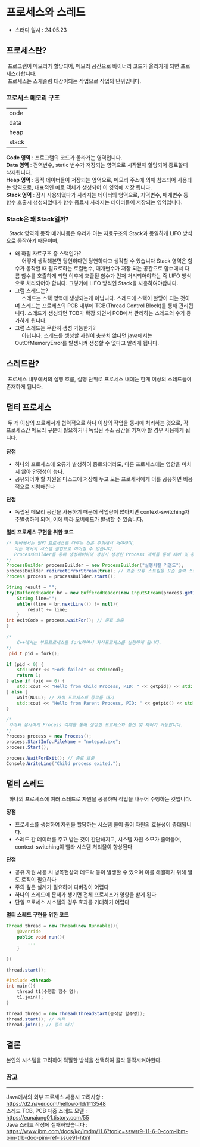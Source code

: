# 프로세스와 스레드
- 스터디 일시 : 24.05.23

## 프로세스란?
&nbsp;프로그램이 메모리가 할당되어, 메모리 공간으로 바이너리 코드가 올라가게 되면 프로세스라합니다.<br/>
&nbsp;프로세스는 스케줄링 대상이되는 작업으로 작업의 단위입니다.<br/>
### 프로세스 메모리 구조
||
| ---- |
| code |
| data |
| heap |
| stack|

 **Code 영역** : 프로그램의 코드가 올라가는 영역입니다.<br/>
 **Data 영역** : 전역변수, static 변수가 저장되는 영역으로 시작될때 할당되어 종료할때 삭제됩니다.<br/>
 **Heap 영역** : 동적 데이터들이 저장되는 영역으로, 메모리 주소에 의해 참조되어 사용되는 영역으로, 대표적인 예로 객체가 생성되어 이 영역에 저장 됩니다.<br/>
 **Stack 영역** : 잠시 사용되었다가 사라지는 데이터의 영역으로, 지역변수, 매개변수 등 함수 호출시 생성되었다가 함수 종료시 사라지는 데이터들이 저장되는 영역입니다.

### Stack은 왜 Stack일까?
&nbsp; Stack 영역의 동작 메커니즘은 우리가 아는 자료구조의 Stack과 동일하게 LIFO 방식으로 동작하기 때문이며,
 - 왜 하필 자료구조 중 스택인가?<br/>
 &emsp; 어떻게 생각해본면 당연하다면 당연하다고 생각할 수 있습니다 Stack 영역은 함수가 동작할 때 필요로하는 로컬변수, 매개변수가 저장 되는 공간으로 함수에서 다름 함수를 호출하게 되면 이후에 호출된 함수가 먼저 처리되어야하는 즉 LIFO 방식으로 처리되어야 합니다. 그렇기에 LIFO 방식인 Stack을 사용하여야합니다.<br/>
 - 그럼 스레드는?<br/>
 &emsp; 스레드는 스택 영역에 생성되는게 아닙니다. 스레드에 스택이 할당이 되는 것이며 스레드는 프로세스의 PCB 내부에 TCB(Thread Control Block)를 통해 관리됩니다. 스레드가 생성되면 TCB가 확장 되면서 PCB에서 관리하는 스레드의 수가 증가하게 됩니다.
- 그럼 스레드는 무한히 생성 가능한가?<br/>
&emsp; 아닙니다. 스레드를 생성할 자원이 충분치 않다면 java에서는 OutOfMemoryError를 발생시켜 생성할 수 없다고 알리게 됩니다. 


## 스레드란?
&nbsp;프로세스 내부에서의 실행 흐름, 실행 단위로 프로세스 내에는 한개 이상의 스레드들이 존재하게 됩니다.<br>
## 멀티 프로세스
&nbsp;두 개 이상의 프로세서가 협력적으로 하나 이상의 작업을 동시에 처리하는 것으로, 각 프로세스간 메모리 구분이 필요하거나 독립된 주소 공간을 가져야 할 경우 사용하게 됩니다.<br/><br/>
**장점**
- 하나의 프로세스에 오류가 발생하여 종료되더라도, 다른 프로세스에는 영향을 미치지 않아 안정성이 높다.
- 공유되어야 할 자원을 디스크에 저장해 두고 모든 프로세서에게 이를 공유하면 비용적으로 저렴해진다<br/>

**단점**
- 독립된 메모리 공간을 사용하기 때문에 작업량이 많아지면 context-switching자주발생하게 되며, 이에 따라 오버헤드가 발생할 수 있습니다.

**멀티 프로세스 구현을 위한 코드**
```Java
/* 자바에서는 멀티 프로세스를 다루는 것은 주의해서 써야하며,
   이는 해커의 시스템 침입으로 이어질 수 있습니다.
   ProcessBuilder를 통해 생성해야하며 생성시 생성한 Process 객체를 통해 제어 및 통신을 하게 됩니다. 
*/
ProcessBuilder processBuilder = new ProcessBuilder("실행시킬 커맨드");
processBuilder.redirectErrorStream(true); // 표준 오류 스트림을 표준 출력 스트림으로 병합하여 모든 출력을 하나의 스트림으로 읽을 수 있게 해줍니다.
Process process = processBuilder.start();

String result = "";
try(BufferedReader br = new BufferedReader(new InputStream(process.getInputStream()))){
    String line="";
    while((line = br.nextLine()) != null){
        result += line;    
    }
int exitCode = process.waitFor(); // 종료 호출
}
```
```C++
/*
    C++에서는 부모프로세스를 fork하여서 자식프로세스를 실행하게 됩니다.
*/
 pid_t pid = fork();

if (pid < 0) {
    std::cerr << "Fork failed" << std::endl;
    return 1;
} else if (pid == 0) {
    std::cout << "Hello from Child Process, PID: " << getpid() << std::endl;
} else {
    wait(NULL); // 자식 프로세스의 종료를 대기
    std::cout << "Hello from Parent Process, PID: " << getpid() << std::endl;
}
```
```C#
/*
 자바와 유사하게 Process 객체를 통해 생성한 프로세스와 통신 및 제어가 가능합니다.
*/
Process process = new Process();
process.StartInfo.FileName = "notepad.exe";
process.Start();

process.WaitForExit(); // 종료 호출
Console.WriteLine("Child process exited.");
```

## 멀티 스레드
&nbsp; 하나의 프로세스에 여러 스레드로 자원을 공유하며 작업을 나누어 수행하는 것입니다.<br/>

**장점**
- 프로세스를 생성하여 자원을 할당하는 시스템 콜이 줄어 자원의 효율성이 증대됩니다.
- 스레드 간 데이터를 주고 받는 것이 간단해지고, 시스템 자원 소모가 줄어들며, context-switching이 빨라 시스템 처리율이 향상된다

**단점**
- 공유 자원 사용 시 병목현상과 데드락 등이 발생할 수 있으며 이를 해결하기 위해 별도 로직이 필요하다
- 주의 깊은 설계가 필요하며 디버깅이 어렵다
- 하나의 스레드에 문제가 생기면 전체 프로세스가 영향을 받게 된다
- 단일 프로세스 시스템의 경우 효과를 기대하기 어렵다 

**멀티 스레드 구현을 위한 코드**
```Java
Thread thread = new Thread(new Runnable(){
    @Override
    public void run(){
        ...
    }

})

thread.start();
```
```C++
#include <thread>
int main(){
    thread t1(수행할 함수 명);
    t1.join();
}
```
```C#
Thread thread = new Thread(ThreadStart(동작할 함수명));
thread.start(); // 시작
thread.join(); // 종료 대기
```
## 결론
본인의 시스템을 고려하여 적절한 방식을 선택하여 골라 동작시켜야한다.

### 참고
---
Java에서의 외부 프로세스 사용시 고려사항 :<br/> 
https://d2.naver.com/helloworld/1113548<br/>
스레드 TCB, PCB 다중 스레드 모델 :<br/>
https://eunajung01.tistory.com/55<br/>
Java 스레드 작성에 실패하였습니다 :<br/>
https://www.ibm.com/docs/ko/imdm/11.6?topic=sswsr9-11-6-0-com-ibm-pim-trb-doc-pim-ref-issue91-html